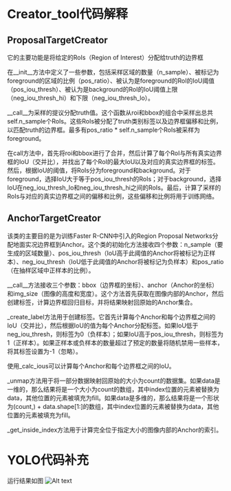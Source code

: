 # Creator_tool代码解释
## ProposalTargetCreator
它的主要功能是将给定的RoIs（Region of Interest）分配给truth的边界框

在__init__方法中定义了一些参数，包括采样区域的数量（n_sample）、被标记为foreground的区域的比例（pos_ratio）、被认为是foreground的RoI的IoU阈值（pos_iou_thresh）、被认为是background的RoI的IoU阈值上限（neg_iou_thresh_hi）和下限（neg_iou_thresh_lo）。

__call__为采样的提议分配truth值。这个函数从roi和bbox的组合中采样出总共self.n_sample个RoIs。这些RoIs被分配了truth类别标签以及边界框偏移和比例，以匹配truth的边界框。最多有pos_ratio * self.n_sample个RoIs被采样为foreground。

在call方法中，首先将roi和bbox进行了合并，然后计算了每个RoI与所有真实边界框的IoU（交并比），并找出了每个RoI的最大IoU以及对应的真实边界框的标签。然后，根据IoU的阈值，将RoIs分为foreground和background。对于foreground，选择IoU大于等于pos_iou_thresh的RoIs；对于background，选择IoU在neg_iou_thresh_lo和neg_iou_thresh_hi之间的RoIs。最后，计算了采样的RoIs与对应的真实边界框之间的偏移和比例，这些偏移和比例将用于训练网络。

## AnchorTargetCreator

该类的主要目的是为训练Faster R-CNN中引入的Region Proposal Networks分配地面实况边界框到Anchor。这个类的初始化方法接收四个参数：n_sample（要生成的区域数量）、pos_iou_thresh（IoU高于此阈值的Anchor将被标记为正样本）、neg_iou_thresh（IoU低于此阈值的Anchor将被标记为负样本）和pos_ratio（在抽样区域中正样本的比例）。

__call__方法接收三个参数：bbox（边界框的坐标）、anchor（Anchor的坐标）和img_size（图像的高度和宽度）。这个方法首先获取在图像内部的Anchor，然后创建标签，计算边界框回归目标，并将结果映射回原始的Anchor集合。

_create_label方法用于创建标签。它首先计算每个Anchor和每个边界框之间的IoU（交并比），然后根据IoU的值为每个Anchor分配标签。如果IoU低于neg_iou_thresh，则标签为0（负样本）；如果IoU高于pos_iou_thresh，则标签为1（正样本）。如果正样本或负样本的数量超过了预定的数量将随机禁用一些样本，将其标签设置为-1（忽略）。

使用_calc_ious可以计算每个Anchor和每个边界框之间的IoU。

_unmap方法用于将一部分数据映射回原始的大小为count的数据集。如果data是一维的，那么结果将是一个大小为count的数组，其中index位置的元素被替换为data，其他位置的元素被填充为fill。如果data是多维的，那么结果将是一个形状为(count,) + data.shape[1:]的数组，其中index位置的元素被替换为data，其他位置的元素被填充为fill。

_get_inside_index方法用于计算完全位于指定大小的图像内部的Anchor的索引。

# YOLO代码补充
运行结果如图
![Alt text](../YOLO/imgs/demo_result.jpg)